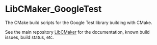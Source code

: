 # LibCMaker_GoogleTest

The CMake build scripts for the Google Test library building with CMake.

See the main repository [LibCMaker](https://github.com/LibCMaker/LibCMaker) for the documentation, known build issues, build status, etc.
